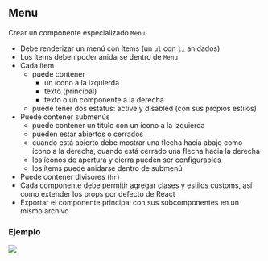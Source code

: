 ## Menu

Crear un componente especializado `Menu`.

- Debe renderizar un menú con ítems (un `ul` con `li` anidados)
- Los ítems deben poder anidarse dentro de `Menu`
- Cada ítem 
  - puede contener
    - un ícono a la izquierda
    - texto (principal)
    - texto o un componente a la derecha
  - puede tener dos estatus: active y disabled (con sus propios estilos)
- Puede contener submenús
  - puede contener un título con un ícono a la izquierda
  - pueden estar abiertos o cerrados
  - cuando está abierto debe mostrar una flecha hacia abajo como ícono a la derecha, cuando está cerrado una flecha hacia la derecha
  - los íconos de apertura y cierra pueden ser configurables
  - los ítems puede anidarse dentro de submenú
- Puede contener divisores (`hr`)
- Cada componente debe permitir agregar clases y estilos customs, así como extender los props por defecto de React
- Exportar el componente principal con sus subcomponentes en un mismo archivo

### Ejemplo

![](https://developers.siberiancms.com/img/hooks/sidebar-menu.png)
